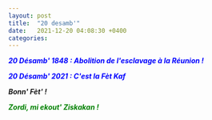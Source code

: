 ```yaml
---
layout: post
title:  "20 desamb'"
date:   2021-12-20 04:08:30 +0400
categories: 
---
```


<span style="color: blue">***20 Désamb' 1848 : Abolition de l'esclavage à la Réunion !***</span>

<span style="color: blue">***20 Désamb' 2021 : C'est la Fèt Kaf***</span>

<span style="color: rouge">***Bonn' Fèt' !***</span>

<span style="color: green">***Zordi, mi ekout' Ziskakan !***</span>